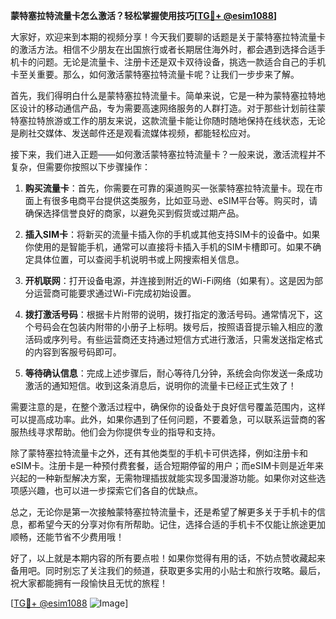 **蒙特塞拉特流量卡怎么激活？轻松掌握使用技巧[[TG💪+ @esim1088](https://t.me/s/esim1088)]**

大家好，欢迎来到本期的视频分享！今天我们要聊的话题是关于蒙特塞拉特流量卡的激活方法。相信不少朋友在出国旅行或者长期居住海外时，都会遇到选择合适手机卡的问题。无论是流量卡、注册卡还是双卡双待设备，挑选一款适合自己的手机卡至关重要。那么，如何激活蒙特塞拉特流量卡呢？让我们一步步来了解。

首先，我们得明白什么是蒙特塞拉特流量卡。简单来说，它是一种为蒙特塞拉特地区设计的移动通信产品，专为需要高速网络服务的人群打造。对于那些计划前往蒙特塞拉特旅游或工作的朋友来说，这款流量卡能让你随时随地保持在线状态，无论是刷社交媒体、发送邮件还是观看流媒体视频，都能轻松应对。

接下来，我们进入正题——如何激活蒙特塞拉特流量卡？一般来说，激活流程并不复杂，但需要你按照以下步骤操作：

1. **购买流量卡**：首先，你需要在可靠的渠道购买一张蒙特塞拉特流量卡。现在市面上有很多电商平台提供这类服务，比如亚马逊、eSIM平台等。购买时，请确保选择信誉良好的商家，以避免买到假货或过期产品。

2. **插入SIM卡**：将新买的流量卡插入你的手机或其他支持SIM卡的设备中。如果你使用的是智能手机，通常可以直接将卡插入手机的SIM卡槽即可。如果不确定具体位置，可以查阅手机说明书或上网搜索相关信息。

3. **开机联网**：打开设备电源，并连接到附近的Wi-Fi网络（如果有）。这是因为部分运营商可能要求通过Wi-Fi完成初始设置。

4. **拨打激活号码**：根据卡片附带的说明，拨打指定的激活号码。通常情况下，这个号码会在包装内附带的小册子上标明。拨号后，按照语音提示输入相应的激活码或序列号。有些运营商还支持通过短信方式进行激活，只需发送指定格式的内容到客服号码即可。

5. **等待确认信息**：完成上述步骤后，耐心等待几分钟，系统会向你发送一条成功激活的通知短信。收到这条消息后，说明你的流量卡已经正式生效了！

需要注意的是，在整个激活过程中，确保你的设备处于良好信号覆盖范围内，这样可以提高成功率。此外，如果你遇到了任何问题，不要着急，可以联系运营商的客服热线寻求帮助。他们会为你提供专业的指导和支持。

除了蒙特塞拉特流量卡之外，还有其他类型的手机卡可供选择，例如注册卡和eSIM卡。注册卡是一种预付费套餐，适合短期停留的用户；而eSIM卡则是近年来兴起的一种新型解决方案，无需物理插拔就能实现多国漫游功能。如果你对这些选项感兴趣，也可以进一步探索它们各自的优缺点。

总之，无论你是第一次接触蒙特塞拉特流量卡，还是希望了解更多关于手机卡的信息，都希望今天的分享对你有所帮助。记住，选择合适的手机卡不仅能让旅途更加顺畅，还能节省不少费用哦！

好了，以上就是本期内容的所有要点啦！如果你觉得有用的话，不妨点赞收藏起来备用吧。同时别忘了关注我们的频道，获取更多实用的小贴士和旅行攻略。最后，祝大家都能拥有一段愉快且无忧的旅程！

[[TG💪+ @esim1088](https://t.me/s/esim1088) ![Image](https://i.postimg.cc/4NQfJmqS/Snipaste-2025-05-13-00-14-12.png)]